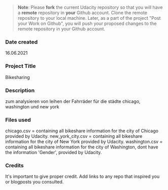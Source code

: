 >**Note**: Please **fork** the current Udacity repository so that you will have a **remote** repository in **your** Github account. Clone the remote repository to your local machine. Later, as a part of the project "Post your Work on Github", you will push your proposed changes to the remote repository in your Github account.

### Date created
16.06.2021

### Project Title
Bikesharing

### Description
zum analysieren von leihen der Fahrräder für die städte chicago, washington und new york

### Files used
chicago.csv = containing all bikeshare information for the city of Chicago provided by Udacity.
new_york_city.csv = containing all bikeshare information for the city of New York provided by Udacity.
washington.csv = containing all bikeshare information for the city of Washington, dont have the information 'Gender', provided by Udacity.

### Credits
It's important to give proper credit. Add links to any repo that inspired you or blogposts you consulted.

